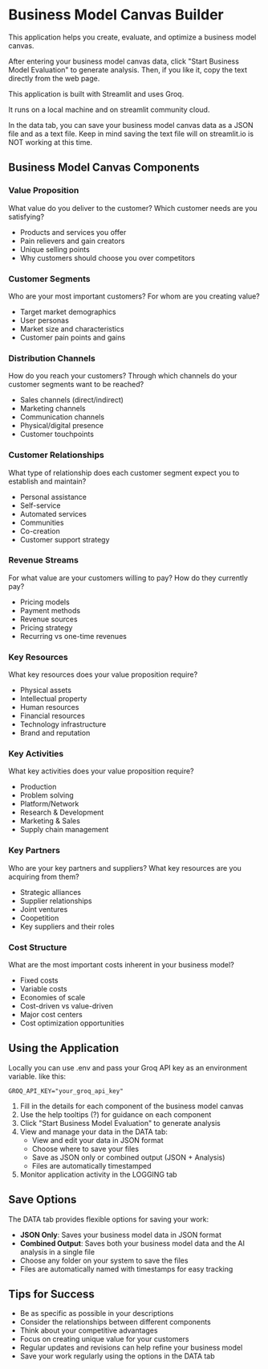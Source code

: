 # Business Model Canvas Builder

This application helps you create, evaluate, and optimize a business model canvas.

After entering your business model canvas data, click "Start Business Model Evaluation" to generate analysis. Then, if you like it, copy the text directly from the web page.


This application is built with Streamlit and uses Groq. 

It runs on a local machine and on streamlit community cloud.

In the data tab, you can save your business model canvas data as a JSON file and as a text file. Keep in mind saving the text file will on streamlit.io is NOT working at this time.


## Business Model Canvas Components

### Value Proposition
What value do you deliver to the customer? Which customer needs are you satisfying?
- Products and services you offer
- Pain relievers and gain creators
- Unique selling points
- Why customers should choose you over competitors

### Customer Segments
Who are your most important customers? For whom are you creating value?
- Target market demographics
- User personas
- Market size and characteristics
- Customer pain points and gains

### Distribution Channels
How do you reach your customers? Through which channels do your customer segments want to be reached?
- Sales channels (direct/indirect)
- Marketing channels
- Communication channels
- Physical/digital presence
- Customer touchpoints

### Customer Relationships
What type of relationship does each customer segment expect you to establish and maintain?
- Personal assistance
- Self-service
- Automated services
- Communities
- Co-creation
- Customer support strategy

### Revenue Streams
For what value are your customers willing to pay? How do they currently pay?
- Pricing models
- Payment methods
- Revenue sources
- Pricing strategy
- Recurring vs one-time revenues

### Key Resources
What key resources does your value proposition require?
- Physical assets
- Intellectual property
- Human resources
- Financial resources
- Technology infrastructure
- Brand and reputation

### Key Activities
What key activities does your value proposition require?
- Production
- Problem solving
- Platform/Network
- Research & Development
- Marketing & Sales
- Supply chain management

### Key Partners
Who are your key partners and suppliers? What key resources are you acquiring from them?
- Strategic alliances
- Supplier relationships
- Joint ventures
- Coopetition
- Key suppliers and their roles

### Cost Structure
What are the most important costs inherent in your business model?
- Fixed costs
- Variable costs
- Economies of scale
- Cost-driven vs value-driven
- Major cost centers
- Cost optimization opportunities

## Using the Application

Locally you can use .env and pass your Groq API key as an environment variable. like this:

```
GROQ_API_KEY="your_groq_api_key"
```

1. Fill in the details for each component of the business model canvas
2. Use the help tooltips (?) for guidance on each component
3. Click "Start Business Model Evaluation" to generate analysis
4. View and manage your data in the DATA tab:
   - View and edit your data in JSON format
   - Choose where to save your files
   - Save as JSON only or combined output (JSON + Analysis)
   - Files are automatically timestamped
5. Monitor application activity in the LOGGING tab

## Save Options

The DATA tab provides flexible options for saving your work:
- **JSON Only**: Saves your business model data in JSON format
- **Combined Output**: Saves both your business model data and the AI analysis in a single file
- Choose any folder on your system to save the files
- Files are automatically named with timestamps for easy tracking

## Tips for Success

- Be as specific as possible in your descriptions
- Consider the relationships between different components
- Think about your competitive advantages
- Focus on creating unique value for your customers
- Regular updates and revisions can help refine your business model
- Save your work regularly using the options in the DATA tab
